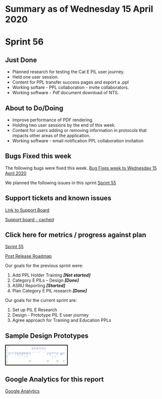 # Summary as of Wednesday 15 April 2020 

# Sprint 56

## Just Done
* Planned research for testing the Cat E PIL user journey.
* Held one user session.
* Content for PPL transfer success pages and export a .ppl
* Working softare - PPL collaboration - invite collaborators.
* Working software - Pdf document download of NTS.

## About to Do/Doing
* Improve performance of PDF rendering.
* Holding two user sessions by the end of this week.
* Content for users adding or removing information in protocols that impacts other areas of the application.
* Working software - email notification PPL collaboration invitation

## Bugs Fixed this week
The following bugs were fixed this week.
[Bug Fixes week to Wednesday 15 April 2020](graphs/bugs15042020.png)

We planned the following issues in this sprint 
[Sprint 55](graphs/sprint15042020.png)

## Support tickets and known issues
[Link to Support Board](https://collaboration.homeoffice.gov.uk/jira/secure/RapidBoard.jspa?rapidView=1717&selectedIssue=ASSB-253)

[Support board - cached](graphs/supportBoard15042020.png)

## Click here for metrics / progress against plan
[Sprint 55](graphs/progress15042020.png)

[Post Release Roadmap](graphs/roadmap15042020.png)

Our goals for the previous sprint were:
1. Add PPL Holder Training ***[Not started]***
2. Category E PILs – Design ***[Done]***
3. ASRU Reporting ***[Started]***
4. Plan Category E PIL research ***[Done]***

Our goals for the current sprint are:
1. Set up PIL E Research 
2. Design - Prototype PIL E user journey 
3. Agree approach for Training and Education PPLs

## Sample Design Prototypes
<a href="graphs/proto1_15042020.png"><img src="graphs/proto1_15042020.png" alt="HTML5 Icon" width="200" style="border:2px solid black"></a>
<br>

## Google Analytics for this report
[Google Analytics](graphs/GA15042020.png)

